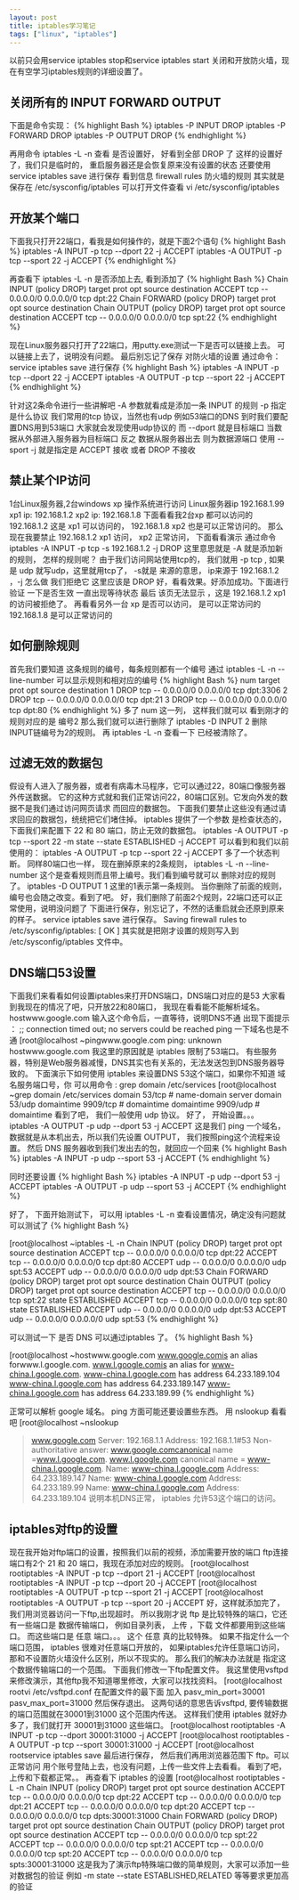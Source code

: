 ```yaml
---
layout: post
title: iptables学习笔记
tags: ["linux", "iptables"]
---
```


  以前只会用service iptables stop和service iptables start 关闭和开放防火墙，现在有空学习iptables规则的详细设置了。

##  关闭所有的 INPUT FORWARD OUTPUT

下面是命令实现：
{% highlight Bash %}
iptables -P INPUT DROP
iptables -P FORWARD DROP
iptables -P OUTPUT DROP
{% endhighlight %}

再用命令 iptables -L -n 查看 是否设置好， 好看到全部 DROP 了
这样的设置好了，我们只是临时的， 重启服务器还是会恢复原来没有设置的状态
还要使用 service iptables save 进行保存
看到信息 firewall rules 防火墙的规则 其实就是保存在 /etc/sysconfig/iptables
可以打开文件查看 vi /etc/sysconfig/iptables



##  开放某个端口

下面我只打开22端口，看我是如何操作的，就是下面2个语句
{% highlight Bash %}
iptables -A INPUT -p tcp --dport 22 -j ACCEPT
iptables -A OUTPUT -p tcp --sport 22 -j ACCEPT
{% endhighlight %}

再查看下 iptables -L -n 是否添加上去, 看到添加了
{% highlight Bash %}
Chain INPUT (policy DROP)
target     prot opt source               destination
ACCEPT     tcp -- 0.0.0.0/0            0.0.0.0/0           tcp dpt:22
Chain FORWARD (policy DROP)
target     prot opt source               destination
Chain OUTPUT (policy DROP)
target     prot opt source               destination
ACCEPT     tcp -- 0.0.0.0/0            0.0.0.0/0           tcp spt:22
{% endhighlight %}

现在Linux服务器只打开了22端口，用putty.exe测试一下是否可以链接上去。
可以链接上去了，说明没有问题。
最后别忘记了保存 对防火墙的设置
通过命令：service iptables save 进行保存
{% highlight Bash %}
iptables -A INPUT -p tcp --dport 22 -j ACCEPT
iptables -A OUTPUT -p tcp --sport 22 -j ACCEPT
{% endhighlight %}

针对这2条命令进行一些讲解吧
-A 参数就看成是添加一条 INPUT 的规则
-p 指定是什么协议 我们常用的tcp 协议，当然也有udp 例如53端口的DNS
到时我们要配置DNS用到53端口 大家就会发现使用udp协议的
而 --dport 就是目标端口 当数据从外部进入服务器为目标端口
反之 数据从服务器出去 则为数据源端口 使用 --sport
-j 就是指定是 ACCEPT 接收 或者 DROP 不接收

## 禁止某个IP访问

1台Linux服务器,2台windows xp 操作系统进行访问
Linux服务器ip 192.168.1.99
xp1 ip: 192.168.1.2
xp2 ip: 192.168.1.8
下面看看我2台xp 都可以访问的
192.168.1.2 这是 xp1 可以访问的，
192.168.1.8 xp2 也是可以正常访问的。
那么现在我要禁止 192.168.1.2 xp1 访问， xp2 正常访问，
下面看看演示
通过命令 iptables -A INPUT -p tcp -s 192.168.1.2 -j DROP
这里意思就是 -A 就是添加新的规则， 怎样的规则呢？ 由于我们访问网站使用tcp的，
我们就用 -p tcp , 如果是 udp 就写udp，这里就用tcp了， -s就是 来源的意思，
ip来源于 192.168.1.2 ，-j 怎么做 我们拒绝它 这里应该是 DROP
好，看看效果。好添加成功。下面进行验证 一下是否生效
一直出现等待状态 最后 该页无法显示 ，这是 192.168.1.2 xp1 的访问被拒绝了。
再看看另外一台 xp 是否可以访问， 是可以正常访问的 192.168.1.8 是可以正常访问的

## 如何删除规则

首先我们要知道 这条规则的编号，每条规则都有一个编号
通过 iptables -L -n --line-number 可以显示规则和相对应的编号
{% highlight Bash %}
num target     prot opt source               destination
1    DROP       tcp -- 0.0.0.0/0            0.0.0.0/0           tcp dpt:3306
2    DROP       tcp -- 0.0.0.0/0            0.0.0.0/0           tcp dpt:21
3    DROP       tcp -- 0.0.0.0/0            0.0.0.0/0           tcp dpt:80
{% endhighlight %}
多了 num 这一列， 这样我们就可以 看到刚才的规则对应的是 编号2
那么我们就可以进行删除了
iptables -D INPUT 2
删除INPUT链编号为2的规则。
再 iptables -L -n 查看一下 已经被清除了。

## 过滤无效的数据包

假设有人进入了服务器，或者有病毒木马程序，它可以通过22，80端口像服务器外传送数据。
它的这种方式就和我们正常访问22，80端口区别。它发向外发的数据不是我们通过访问网页请求
而回应的数据包。
下面我们要禁止这些没有通过请求回应的数据包，统统把它们堵住掉。
iptables 提供了一个参数 是检查状态的，下面我们来配置下 22 和 80 端口，防止无效的数据包。
iptables -A OUTPUT -p tcp --sport 22 -m state --state ESTABLISHED -j ACCEPT
可以看到和我们以前使用的：
iptables -A OUTPUT -p tcp --sport 22 -j ACCEPT
多了一个状态判断。
同样80端口也一样， 现在删掉原来的2条规则，
iptables -L -n --line-number    这个是查看规则而且带上编号。我们看到编号就可以
删除对应的规则了。
iptables -D OUTPUT 1     这里的1表示第一条规则。
当你删除了前面的规则， 编号也会随之改变。看到了吧。
好，我们删除了前面2个规则，22端口还可以正常使用，说明没问题了
下面进行保存，别忘记了，不然的话重启就会还原到原来的样子。
service iptables save    进行保存。
Saving firewall rules to /etc/sysconfig/iptables:          [ OK ]
其实就是把刚才设置的规则写入到 /etc/sysconfig/iptables 文件中。

## DNS端口53设置

下面我们来看看如何设置iptables来打开DNS端口，DNS端口对应的是53
大家看到我现在的情况了吧，只开放22和80端口， 我现在看看能不能解析域名。
hostwww.google.com    输入这个命令后，一直等待，说明DNS不通
出现下面提示 ：
;; connection timed out; no servers could be reached
ping 一下域名也是不通
[root@localhost ~pingwww.google.com
ping: unknown hostwww.google.com
我这里的原因就是 iptables 限制了53端口。
有些服务器，特别是Web服务器减慢，DNS其实也有关系的，无法发送包到DNS服务器导致的。
下面演示下如何使用 iptables 来设置DNS 53这个端口，如果你不知道 域名服务端口号，你
可以用命令 : grep domain /etc/services
[root@localhost ~grep domain /etc/services
domain          53/tcp                          # name-domain server
domain          53/udp
domaintime      9909/tcp                        # domaintime
domaintime      9909/udp                        # domaintime
看到了吧， 我们一般使用 udp 协议。
好了， 开始设置。。。
iptables -A OUTPUT -p udp --dport 53 -j ACCEPT
这是我们 ping 一个域名，数据就是从本机出去，所以我们先设置 OUTPUT，
我们按照ping这个流程来设置。
然后 DNS 服务器收到我们发出去的包，就回应一个回来
{% highlight Bash %}
iptables -A INPUT -p udp --sport 53 -j ACCEPT
{% endhighlight %}

同时还要设置
{% highlight Bash %}
iptables -A INPUT -p udp --dport 53 -j ACCEPT
iptables -A OUTPUT -p udp --sport 53 -j ACCEPT
{% endhighlight %}

好了， 下面开始测试下， 可以用 iptables -L -n 查看设置情况，确定没有问题就可以测试了
{% highlight Bash %}

[root@localhost ~iptables -L -n
Chain INPUT (policy DROP)
target     prot opt source               destination
ACCEPT     tcp -- 0.0.0.0/0            0.0.0.0/0           tcp dpt:22
ACCEPT     tcp -- 0.0.0.0/0            0.0.0.0/0           tcp dpt:80
ACCEPT     udp -- 0.0.0.0/0            0.0.0.0/0           udp spt:53
ACCEPT     udp -- 0.0.0.0/0            0.0.0.0/0           udp dpt:53
Chain FORWARD (policy DROP)
target     prot opt source               destination
Chain OUTPUT (policy DROP)
target     prot opt source               destination
ACCEPT     tcp -- 0.0.0.0/0            0.0.0.0/0           tcp spt:22 state ESTABLISHED
ACCEPT     tcp -- 0.0.0.0/0            0.0.0.0/0           tcp spt:80 state ESTABLISHED
ACCEPT     udp -- 0.0.0.0/0            0.0.0.0/0           udp dpt:53
ACCEPT     udp -- 0.0.0.0/0            0.0.0.0/0           udp spt:53
{% endhighlight %}

可以测试一下 是否 DNS 可以通过iptables 了。
{% highlight Bash %}

[root@localhost ~hostwww.google.com
www.google.comis an alias forwww.l.google.com.
www.l.google.comis an alias for www-china.l.google.com.
www-china.l.google.com has address 64.233.189.104
www-china.l.google.com has address 64.233.189.147
www-china.l.google.com has address 64.233.189.99
{% endhighlight %}

正常可以解析 google 域名。
ping 方面可能还要设置些东西。
用 nslookup 看看吧
[root@localhost ~nslookup
>www.google.com
Server:         192.168.1.1
Address:        192.168.1.1#53
Non-authoritative answer:
www.google.comcanonical name =www.l.google.com.
www.l.google.com        canonical name = www-china.l.google.com.
Name:   www-china.l.google.com
Address: 64.233.189.147
Name:   www-china.l.google.com
Address: 64.233.189.99
Name:   www-china.l.google.com
Address: 64.233.189.104
说明本机DNS正常， iptables 允许53这个端口的访问。

## iptables对ftp的设置

现在我开始对ftp端口的设置，按照我们以前的视频，添加需要开放的端口
ftp连接端口有2个 21 和 20 端口，我现在添加对应的规则。
[root@localhost rootiptables -A INPUT -p tcp --dport 21 -j ACCEPT
[root@localhost rootiptables -A INPUT -p tcp --dport 20 -j ACCEPT
[root@localhost rootiptables -A OUTPUT -p tcp --sport 21 -j ACCEPT
[root@localhost rootiptables -A OUTPUT -p tcp --sport 20 -j ACCEPT
好，这样就添加完了，我们用浏览器访问一下ftp,出现超时。
所以我刚才说 ftp 是比较特殊的端口，它还有一些端口是 数据传输端口，
例如目录列表， 上传 ，下载 文件都要用到这些端口。
而这些端口是 任意 端口。。。 这个 任意 真的比较特殊。
如果不指定什么一个端口范围， iptables 很难对任意端口开放的，
如果iptables允许任意端口访问， 那和不设置防火墙没什么区别，所以不现实的。
那么我们的解决办法就是 指定这个数据传输端口的一个范围。
下面我们修改一下ftp配置文件。
我这里使用vsftpd来修改演示，其他ftp我不知道哪里修改，大家可以找找资料。
[root@localhost rootvi /etc/vsftpd.conf
在配置文件的最下面 加入
pasv_min_port=30001
pasv_max_port=31000
然后保存退出。
这两句话的意思告诉vsftpd, 要传输数据的端口范围就在30001到31000 这个范围内传送。
这样我们使用 iptables 就好办多了，我们就打开 30001到31000 这些端口。
[root@localhost rootiptables -A INPUT -p tcp --dport 30001:31000 -j ACCEPT
[root@localhost rootiptables -A OUTPUT -p tcp --sport 30001:31000 -j ACCEPT
[root@localhost rootservice iptables save
最后进行保存， 然后我们再用浏览器范围下 ftp。可以正常访问
用个账号登陆上去，也没有问题，上传一些文件上去看看。
看到了吧，上传和下载都正常。。 再查看下 iptables 的设置
[root@localhost rootiptables -L -n
Chain INPUT (policy DROP)
target     prot opt source               destination
ACCEPT     tcp -- 0.0.0.0/0            0.0.0.0/0          tcp dpt:22
ACCEPT     tcp -- 0.0.0.0/0            0.0.0.0/0          tcp dpt:21
ACCEPT     tcp -- 0.0.0.0/0            0.0.0.0/0          tcp dpt:20
ACCEPT     tcp -- 0.0.0.0/0            0.0.0.0/0          tcp dpts:30001:31000
Chain FORWARD (policy DROP)
target     prot opt source               destination
Chain OUTPUT (policy DROP)
target     prot opt source               destination
ACCEPT     tcp -- 0.0.0.0/0            0.0.0.0/0          tcp spt:22
ACCEPT     tcp -- 0.0.0.0/0            0.0.0.0/0          tcp spt:21
ACCEPT     tcp -- 0.0.0.0/0            0.0.0.0/0          tcp spt:20
ACCEPT     tcp -- 0.0.0.0/0            0.0.0.0/0          tcp spts:30001:31000
这是我为了演示ftp特殊端口做的简单规则，大家可以添加一些对数据包的验证
例如 -m state --state ESTABLISHED,RELATED 等等要求更加高的验证



